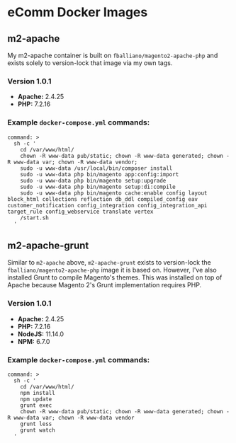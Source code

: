 # eComm Docker Images

## m2-apache
My m2-apache container is built on `fballiano/magento2-apache-php` and exists solely to version-lock that image via my own tags.

### Version 1.0.1
* **Apache:** 2.4.25
* **PHP:** 7.2.16

### Example `docker-compose.yml` commands:

```
command: >
  sh -c '
    cd /var/www/html/
    chown -R www-data pub/static; chown -R www-data generated; chown -R www-data var; chown -R www-data vendor;
    sudo -u www-data /usr/local/bin/composer install
    sudo -u www-data php bin/magento app:config:import
    sudo -u www-data php bin/magento setup:upgrade
    sudo -u www-data php bin/magento setup:di:compile
    sudo -u www-data php bin/magento cache:enable config layout block_html collections reflection db_ddl compiled_config eav customer_notification config_integration config_integration_api target_rule config_webservice translate vertex
    /start.sh
  '
```

## m2-apache-grunt
Similar to `m2-apache` above, `m2-apache-grunt` exists to version-lock the `fballiano/magento2-apache-php` image it is based on. However, I've also installed Grunt to compile Magento's themes. This was installed on top of Apache because Magento 2's Grunt implementation requires PHP.

### Version 1.0.1
* **Apache:** 2.4.25
* **PHP:** 7.2.16
* **NodeJS:** 11.14.0
* **NPM:** 6.7.0

### Example `docker-compose.yml` commands:

```
command: >
  sh -c '
    cd /var/www/html/
    npm install
    npm update
    grunt exec
    chown -R www-data pub/static; chown -R www-data generated; chown -R www-data var; chown -R www-data vendor
    grunt less
    grunt watch
  '
```